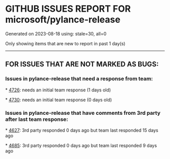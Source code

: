 
# GITHUB ISSUES REPORT FOR microsoft/pylance-release


Generated on 2023-08-18 using: stale=30, all=0


Only showing items that are new to report in past 1 day(s)


---

## FOR ISSUES THAT ARE NOT MARKED AS BUGS:


### Issues in pylance-release that need a response from team:


\* [4726](https://github.com/microsoft/pylance-release/issues/4726 "Programmatic Access to Extract Type Information"): needs an initial team response (1 days old)

\* [4730](https://github.com/microsoft/pylance-release/issues/4730 "Allow codelens method references to surface for Python"): needs an initial team response (0 days old)

### Issues in pylance-release that have comments from 3rd party after last team response:


\* [4627](https://github.com/microsoft/pylance-release/issues/4627 "Python language server stops after a few minutes"): 3rd party responded 0 days ago but team last responded 15 days ago

\* [4685](https://github.com/microsoft/pylance-release/issues/4685 "Pylance crashing on Jupyter Notebook Cell Deletion"): 3rd party responded 0 days ago but team last responded 9 days ago

